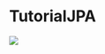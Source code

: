 # TutorialJPA

<img src= "https://www.hebergementwebs.com/image/80/805b27332c5794b5e03ef26ab9f2ab46.webp/slf4j-frente-a-log4jslf4j-frente-a-log4j-0.webp" />
